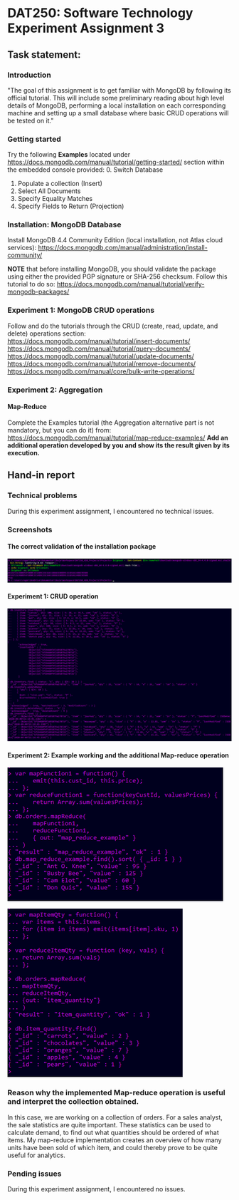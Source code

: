 # DAT250: Software Technology Experiment Assignment 3

## Task statement:
### Introduction
"The goal of this assignment is to get familiar with MongoDB by following its official tutorial. This will include some preliminary reading about high level details of MongoDB, performing a local installation on each corresponding machine and setting up a small database where basic CRUD operations will be tested on it."

### Getting started
Try the following **Examples** located under https://docs.mongodb.com/manual/tutorial/getting-started/ section within the embedded console provided:
0. Switch Database
1. Populate a collection (Insert)
2. Select All Documents
3. Specify Equality Matches
4. Specify Fields to Return (Projection)

### Installation: MongoDB Database
Install MongoDB 4.4 Community Edition (local installation, not Atlas cloud services):
https://docs.mongodb.com/manual/administration/install-community/

**NOTE** that before installing MongoDB, you should validate the package using either the provided PGP signature or SHA-256 checksum.
Follow this tutorial to do so: https://docs.mongodb.com/manual/tutorial/verify-mongodb-packages/

### Experiment 1: MongoDB CRUD operations
Follow and do the tutorials through the CRUD (create, read, update, and delete) operations section:
https://docs.mongodb.com/manual/tutorial/insert-documents/
https://docs.mongodb.com/manual/tutorial/query-documents/
https://docs.mongodb.com/manual/tutorial/update-documents/
https://docs.mongodb.com/manual/tutorial/remove-documents/
https://docs.mongodb.com/manual/core/bulk-write-operations/

### Experiment 2: Aggregation
#### Map-Reduce
Complete the Examples tutorial (the Aggregation alternative part is not mandatory, but you can do it) from:
https://docs.mongodb.com/manual/tutorial/map-reduce-examples/
**Add an additional operation developed by you and show its the result given by its execution.**

## Hand-in report
### Technical problems
During this experiment assignment, I encountered no technical issues.

### Screenshots
#### The correct validation of the installation package
![Alt Text](img/screenshots/expass3/Validation_Install-package.png?raw=true)

#### Experiment 1: CRUD operation
![Alt Text](img/screenshots/expass3/Operation_CRUD.png?raw=true)

#### Experiment 2: Example working and the additional Map-reduce operation
![Alt Text](img/screenshots/expass3/mapReduce_Example.png?raw=true)

![Alt Text](img/screenshots/expass3/mapReduce_ItemQty.png?raw=true)

### Reason why the implemented Map-reduce operation is useful and interpret the collection obtained. 
In this case, we are working on a collection of orders. For a sales analyst, the sale statistics are quite important. These statistics can be used to calculate demand, to find out what quantities should be ordered of what items.
My map-reduce implementation creates an overview of how many units have been sold of which item, and could thereby prove to be quite useful for analytics.

### Pending issues
During this experiment assignment, I encountered no issues.
